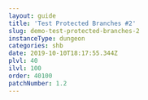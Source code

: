 ```yaml
---
layout: guide
title: 'Test Protected Branches #2'
slug: demo-test-protected-branches-2
instanceType: dungeon
categories: shb
date: 2019-10-10T18:17:55.344Z
plvl: 40
ilvl: 100
order: 40100
patchNumber: 1.2
---
```


